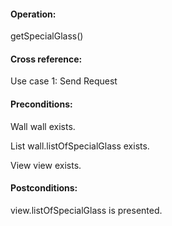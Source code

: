 #### Operation: 

getSpecialGlass() 

#### Cross reference: 

Use case 1: Send Request 

#### Preconditions: 

Wall wall exists.

List wall.listOfSpecialGlass exists. 

View view exists. 

#### Postconditions: 

view.listOfSpecialGlass is presented. 
